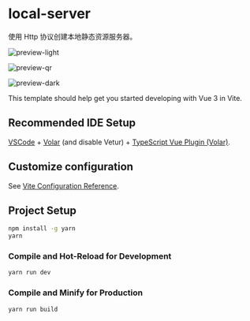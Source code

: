 # local-server

使用 Http 协议创建本地静态资源服务器。

![preview-light](https://pansong291.github.io/Pictures/github/pansong291/local-server/Snipaste_2023-09-05_20-32-45.png)

![preview-qr](https://pansong291.github.io/Pictures/github/pansong291/local-server/Snipaste_2023-09-05_20-34-58.png)

![preview-dark](https://pansong291.github.io/Pictures/github/pansong291/local-server/Snipaste_2023-09-05_20-33-18.png)

This template should help get you started developing with Vue 3 in Vite.

## Recommended IDE Setup

[VSCode](https://code.visualstudio.com/) + [Volar](https://marketplace.visualstudio.com/items?itemName=Vue.volar) (and disable Vetur) + [TypeScript Vue Plugin (Volar)](https://marketplace.visualstudio.com/items?itemName=Vue.vscode-typescript-vue-plugin).

## Customize configuration

See [Vite Configuration Reference](https://vitejs.dev/config/).

## Project Setup

```sh
npm install -g yarn
yarn
```

### Compile and Hot-Reload for Development

```sh
yarn run dev
```

### Compile and Minify for Production

```sh
yarn run build
```

